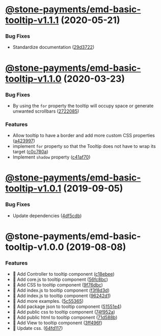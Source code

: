 # [@stone-payments/emd-basic-tooltip-v1.1.1](https://github.com/stone-payments/emerald-web-framework/compare/@stone-payments/emd-basic-tooltip-v1.1.0...@stone-payments/emd-basic-tooltip-v1.1.1) (2020-05-21)


### Bug Fixes

* Standardize documentation ([29d3722](https://github.com/stone-payments/emerald-web-framework/commit/29d3722f9dbe0607399cfefc2df1d80291ae3051))

# [@stone-payments/emd-basic-tooltip-v1.1.0](https://github.com/stone-payments/emerald-web-framework/compare/@stone-payments/emd-basic-tooltip-v1.0.1...@stone-payments/emd-basic-tooltip-v1.1.0) (2020-03-23)


### Bug Fixes

* By using the `for` property the tooltip will occupy space or generate unwanted scrollbars ([2722085](https://github.com/stone-payments/emerald-web-framework/commit/2722085))


### Features

* Allow tooltip to have a border and add more custom CSS properties ([a423997](https://github.com/stone-payments/emerald-web-framework/commit/a423997))
* implement `for` property so that the Tooltip does not have to wrap its target ([c0c780a](https://github.com/stone-payments/emerald-web-framework/commit/c0c780a))
* Implement `shadow` property ([c41af70](https://github.com/stone-payments/emerald-web-framework/commit/c41af70))

# [@stone-payments/emd-basic-tooltip-v1.0.1](https://github.com/stone-payments/emerald-web-framework/compare/@stone-payments/emd-basic-tooltip-v1.0.0...@stone-payments/emd-basic-tooltip-v1.0.1) (2019-09-05)


### Bug Fixes

* Update dependencies ([4df5cdb](https://github.com/stone-payments/emerald-web-framework/commit/4df5cdb))

# @stone-payments/emd-basic-tooltip-v1.0.0 (2019-08-08)


### Features

* :construction: Add Controller to tooltip component ([c18ebee](https://github.com/stone-payments/emerald-web-framework/commit/c18ebee))
* :construction: Add core.js to tooltip component ([56fc8bc](https://github.com/stone-payments/emerald-web-framework/commit/56fc8bc))
* :construction: Add CSS to tooltip component ([9f76dbc](https://github.com/stone-payments/emerald-web-framework/commit/9f76dbc))
* :construction: Add index.js to tooltip component ([f3f8d3d](https://github.com/stone-payments/emerald-web-framework/commit/f3f8d3d))
* :construction: Add index.js to tooltip component ([96242d1](https://github.com/stone-payments/emerald-web-framework/commit/96242d1))
* :construction: Add more examples. ([5c55365](https://github.com/stone-payments/emerald-web-framework/commit/5c55365))
* :construction: Add package json to tooltip component ([51551e4](https://github.com/stone-payments/emerald-web-framework/commit/51551e4))
* :construction: Add public css to tooltip component ([74f952a](https://github.com/stone-payments/emerald-web-framework/commit/74f952a))
* :construction: Add public html to tooltip component ([71d588b](https://github.com/stone-payments/emerald-web-framework/commit/71d588b))
* :construction: Add View to tooltip component ([3ff496f](https://github.com/stone-payments/emerald-web-framework/commit/3ff496f))
* :lipstick: Update css. ([64fd117](https://github.com/stone-payments/emerald-web-framework/commit/64fd117))
